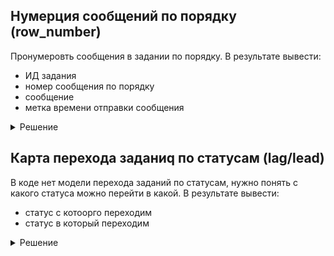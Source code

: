 
## Нумерция сообщений по порядку (row_number)
Пронумеровть сообщения в задании по порядку.
В результате вывести:
- ИД задания
- номер сообщения по порядку
- сообщение
- метка времени отправки сообщения

<details>
  <summary>Решение</summary>

```sql
select c.task_id
     , row_number() over (partition by c.task_id order by c.at)
     , c.message
     , c.at
  from task_comments c
 order by 1, 2
```
</details>


## Карта перехода заданиq по статусам (lag/lead)
В коде нет модели перехода заданий по статусам, нужно понять с какого статуса можно перейти в какой.
В результате вывести:
- статус с котоорго переходим
- статус в который переходим

<details>
  <summary>Решение</summary>

```sql
select distinct
       tl.status
     , lead(tl.status) over (partition by tl.task_id order by tl.id)
  from task_logs tl
 where tl.at between '20230101' and '20231231'
   and exists (select 1
                 from tasks t
                where t.id = tl.task_id
                  and t.status in (4, 5))
 order by 1;
```
</details>
